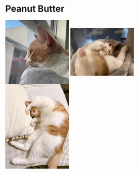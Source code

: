 # Peanut Butter

<!-- <img src="/images/pku_graduation.jpeg" class="floatpic" align = "center" height="300"> -->

<img src="/images/pp_20210114.jpeg" class="floatpic" align = "center" width=40%>

<img src="/images/pp_20210215.jpeg" class="floatpic" align = "center" width=40%>

<img src="/images/pp_20210216.jpeg" class="floatpic" align = "center" width=40%>